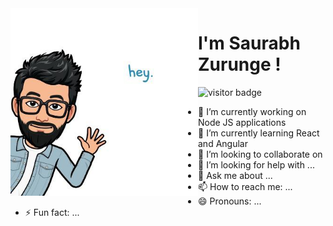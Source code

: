 <div style="float:left"> <img align="left" src="https://raw.githubusercontent.com/Rebel0504/Rebel0504/main/bitemoji2.jpeg" width="300px" height="300px" alt="bitemoji"/></div>

<h1>I'm Saurabh Zurunge !</h1>




  
 



<img src="https://github-readme-stats.vercel.app/api?username=Rebel0504&show_icons=true&theme=gruvbox" alt="visitor badge"/>










- 🔭 I’m currently working on Node JS applications
- 🌱 I’m currently learning React and Angular 
- 👯 I’m looking to collaborate on 
- 🤔 I’m looking for help with ...
- 💬 Ask me about ...
- 📫 How to reach me: ...
- 😄 Pronouns: ...
- ⚡ Fun fact: ...

